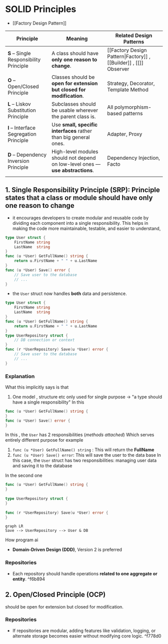 # SOLID Principles
- [[Factory Design Pattern]]

| Principle                               | Meaning                                                                        | Related Design Patterns                                           |
| --------------------------------------- | ------------------------------------------------------------------------------ | ----------------------------------------------------------------- |
| **S** – Single Responsibility Principle | A class should have **only one reason to change**.                             | [[Factory Design Pattern\|Factory]] , [[Builder]] , [[]] Observer |
| **O** – Open/Closed Principle           | Classes should be **open for extension but closed for modification**.          | Strategy, Decorator, Template Method                              |
| **L** – Liskov Substitution Principle   | Subclasses should be usable wherever the parent class is.                      | All polymorphism-based patterns                                   |
| **I** – Interface Segregation Principle | Use **small, specific interfaces** rather than big general ones.               | Adapter, Proxy                                                    |
| **D** – Dependency Inversion Principle  | High-level modules should not depend on low-level ones — **use abstractions**. | Dependency Injection, Facto                                       |
|                                         |                                                                                |                                                                   |



## 1. Single Responsibility Principle (SRP): Principle states that a class or module should **have only one reason** to change
- it encourages developers to create modular and reusable code by dividing each component into a single responsibility. This helps in making the code more maintainable, testable, and easier to understand,
```go
type User struct {
    FirstName string
    LastName  string
}
func (u *User) GetFullName() string {
    return u.FirstName + " " + u.LastName
}
func (u *User) Save() error {
    // Save user to the database
    // ...
}
```
- the `User` struct now handles **both** data and persistence. 

```go
type User struct {
    FirstName string
    LastName  string
}
func (u *User) GetFullName() string {
    return u.FirstName + " " + u.LastName
}
type UserRepository struct {
    // DB connection or context
}
func (r *UserRepository) Save(u *User) error {
    // Save user to the database
    // ...
}
```

### Explanation 
  What this implicitly says is that 
1. One model , structure etc only used for single purpose -> "a type should have a single responsibility" 
In this 

```go
func (u *User) GetFullName() string {  
}  
func (u *User) Save() error {  
}
```
In this , the `User` has 2 responsibilities (*methods attached*) Which serves entirely different purpose for example 
1. `func (u *User) GetFullName() string` : This will return the **FullName** 
2. `func (u *User) Save() error`: This will save the user to the data base 
In this case, the `User` struct has two responsibilities: managing user data and saving it to the database

In the second one 
```go
func (u *User) GetFullName() string {  
}  
  
type UserRepository struct {  
}  
  
func (r *UserRepository) Save(u *User) error {  
}
```

```mermaid
graph LR 
Save --> UserRepository --> User & DB 
```
How program ai



- **Domain-Driven Design (DDD)**, Version 2 is preferred

### Repositories 
- Each repository should handle operations **related to one aggregate or entity**.  ^f6b894

## 2. Open/Closed Principle (OCP)
should be open for extension but closed for modification.

### Repositories 

- If repositories are modular, adding features like validation, logging, or alternate storage becomes easier without modifying core logic. ^f778d0